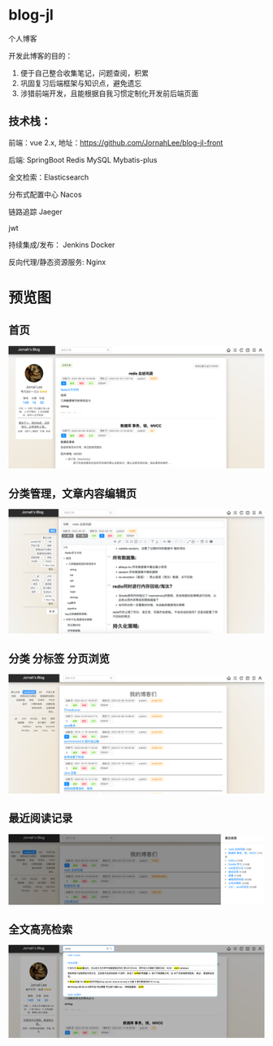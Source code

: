 # blog-jl
个人博客

开发此博客的目的：
1. 便于自己整合收集笔记，问题查阅，积累
2. 巩固复习后端框架与知识点，避免遗忘
3. 涉猎前端开发，且能根据自我习惯定制化开发前后端页面


## 技术栈：
前端：vue 2.x, 地址：https://github.com/JornahLee/blog-jl-front

后端: SpringBoot Redis MySQL Mybatis-plus

全文检索：Elasticsearch

分布式配置中心 Nacos

链路追踪 Jaeger

jwt

持续集成/发布： Jenkins Docker

反向代理/静态资源服务: Nginx




# 预览图
## 首页
![1](https://github.com/JornahLee/blog-jl/blob/da674713f21f21746a5a6369de18456c79194715/img/img_1.png)

## 分类管理，文章内容编辑页
![2](https://github.com/JornahLee/blog-jl/blob/da674713f21f21746a5a6369de18456c79194715/img/img_2.png)

## 分类 分标签 分页浏览
![3](https://github.com/JornahLee/blog-jl/blob/da674713f21f21746a5a6369de18456c79194715/img/img_3.png)

## 最近阅读记录
![4](https://github.com/JornahLee/blog-jl/blob/da674713f21f21746a5a6369de18456c79194715/img/img_4.png)

## 全文高亮检索
![5](https://github.com/JornahLee/blog-jl/blob/da674713f21f21746a5a6369de18456c79194715/img/img_5.png)
